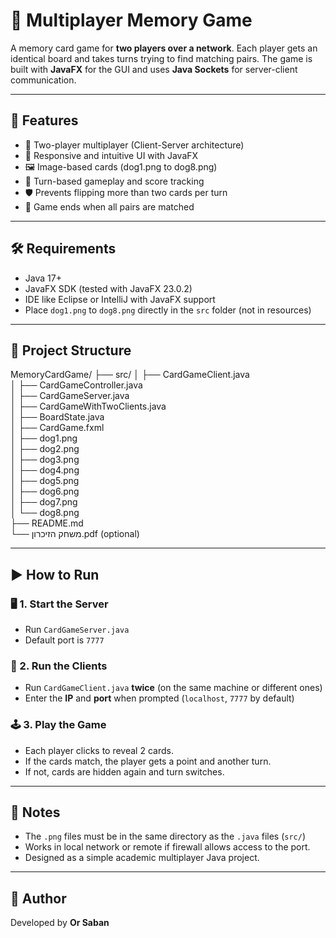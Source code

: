 # 🧠 Multiplayer Memory Game

A memory card game for **two players over a network**. Each player gets an identical board and takes turns trying to find matching pairs. The game is built with **JavaFX** for the GUI and uses **Java Sockets** for server-client communication.

---

## 🚀 Features

- 🔗 Two-player multiplayer (Client-Server architecture)
- 🎨 Responsive and intuitive UI with JavaFX
- 🖼️ Image-based cards (dog1.png to dog8.png)
- 🔄 Turn-based gameplay and score tracking
- 🛡️ Prevents flipping more than two cards per turn
- 🏁 Game ends when all pairs are matched

---

## 🛠️ Requirements

- Java 17+  
- JavaFX SDK (tested with JavaFX 23.0.2)  
- IDE like Eclipse or IntelliJ with JavaFX support  
- Place `dog1.png` to `dog8.png` directly in the `src` folder (not in resources)

---

## 📁 Project Structure

MemoryCardGame/
├── src/
│   ├── CardGameClient.java  
│   ├── CardGameController.java  
│   ├── CardGameServer.java  
│   ├── CardGameWithTwoClients.java  
│   ├── BoardState.java  
│   ├── CardGame.fxml  
│   ├── dog1.png  
│   ├── dog2.png  
│   ├── dog3.png  
│   ├── dog4.png  
│   ├── dog5.png  
│   ├── dog6.png  
│   ├── dog7.png  
│   └── dog8.png  
├── README.md  
└── משחק הזיכרון.pdf (optional)


---

## ▶️ How to Run

### 🖥️ 1. Start the Server
- Run `CardGameServer.java`
- Default port is `7777`

### 👥 2. Run the Clients
- Run `CardGameClient.java` **twice** (on the same machine or different ones)
- Enter the **IP** and **port** when prompted (`localhost`, `7777` by default)

### 🕹️ 3. Play the Game
- Each player clicks to reveal 2 cards.
- If the cards match, the player gets a point and another turn.
- If not, cards are hidden again and turn switches.

---

## 📝 Notes

- The `.png` files must be in the same directory as the `.java` files (`src/`)
- Works in local network or remote if firewall allows access to the port.
- Designed as a simple academic multiplayer Java project.

---

## 👤 Author

Developed by **Or Saban**

